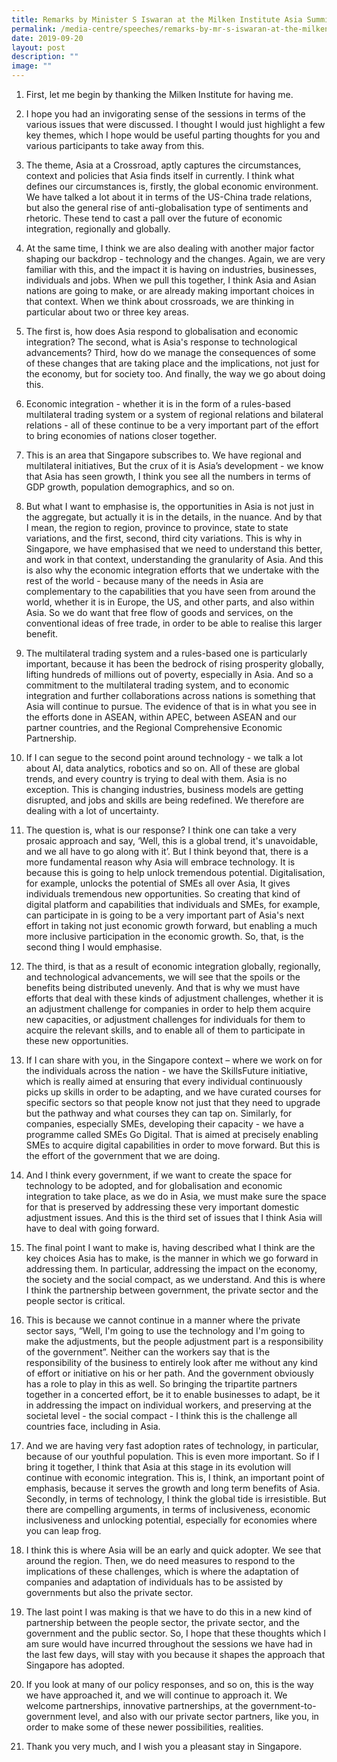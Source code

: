 ```yaml
---
title: Remarks by Minister S Iswaran at the Milken Institute Asia Summit 2019
permalink: /media-centre/speeches/remarks-by-mr-s-iswaran-at-the-milken-institute-asia-summit-2019/
date: 2019-09-20
layout: post
description: ""
image: ""
---
```

1. First, let me begin by thanking the Milken Institute for having me.   
  
2. I hope you had an invigorating sense of the sessions in terms of the various issues that were discussed. I thought I would just highlight a few key themes, which I hope would be useful parting thoughts for you and various participants to take away from this.   
  
3. The theme, Asia at a Crossroad, aptly captures the circumstances, context and policies that Asia finds itself in currently. I think what defines our circumstances is, firstly, the global economic environment. We have talked a lot about it in terms of the US-China trade relations, but also the general rise of anti-globalisation type of sentiments and rhetoric. These tend to cast a pall over the future of economic integration, regionally and globally.   
  
4. At the same time, I think we are also dealing with another major factor shaping our backdrop - technology and the changes. Again, we are very familiar with this, and the impact it is having on industries, businesses, individuals and jobs. When we pull this together, I think Asia and Asian nations are going to make, or are already making important choices in that context. When we think about crossroads, we are thinking in particular about two or three key areas.   
  
5. The first is, how does Asia respond to globalisation and economic integration? The second, what is Asia's response to technological advancements? Third, how do we manage the consequences of some of these changes that are taking place and the implications, not just for the economy, but for society too. And finally, the way we go about doing this.   
  
6. Economic integration - whether it is in the form of a rules-based multilateral trading system or a system of regional relations and bilateral relations - all of these continue to be a very important part of the effort to bring economies of nations closer together.   
  
7. This is an area that Singapore subscribes to. We have regional and multilateral initiatives, But the crux of it is Asia’s development - we know that Asia has seen growth, I think you see all the numbers in terms of GDP growth, population demographics, and so on.   
  
8. But what I want to emphasise is, the opportunities in Asia is not just in the aggregate, but actually it is in the details, in the nuance. And by that I mean, the region to region, province to province, state to state variations, and the first, second, third city variations. This is why in Singapore, we have emphasised that we need to understand this better, and work in that context, understanding the granularity of Asia. And this is also why the economic integration efforts that we undertake with the rest of the world - because many of the needs in Asia are complementary to the capabilities that you have seen from around the world, whether it is in Europe, the US, and other parts, and also within Asia. So we do want that free flow of goods and services, on the conventional ideas of free trade, in order to be able to realise this larger benefit.   
  
9. The multilateral trading system and a rules-based one is particularly important, because it has been the bedrock of rising prosperity globally, lifting hundreds of millions out of poverty, especially in Asia. And so a commitment to the multilateral trading system, and to economic integration and further collaborations across nations is something that Asia will continue to pursue. The evidence of that is in what you see in the efforts done in ASEAN, within APEC, between ASEAN and our partner countries, and the Regional Comprehensive Economic Partnership.   
  
10. If I can segue to the second point around technology - we talk a lot about AI, data analytics, robotics and so on. All of these are global trends, and every country is trying to deal with them. Asia is no exception. This is changing industries, business models are getting disrupted, and jobs and skills are being redefined. We therefore are dealing with a lot of uncertainty.   
  
11. The question is, what is our response? I think one can take a very prosaic approach and say, ‘Well, this is a global trend, it's unavoidable, and we all have to go along with it’. But I think beyond that, there is a more fundamental reason why Asia will embrace technology. It is because this is going to help unlock tremendous potential. Digitalisation, for example, unlocks the potential of SMEs all over Asia, It gives individuals tremendous new opportunities. So creating that kind of digital platform and capabilities that individuals and SMEs, for example, can participate in is going to be a very important part of Asia's next effort in taking not just economic growth forward, but enabling a much more inclusive participation in the economic growth. So, that, is the second thing I would emphasise.   
  
12. The third, is that as a result of economic integration globally, regionally, and technological advancements, we will see that the spoils or the benefits being distributed unevenly. And that is why we must have efforts that deal with these kinds of adjustment challenges, whether it is an adjustment challenge for companies in order to help them acquire new capacities, or adjustment challenges for individuals for them to acquire the relevant skills, and to enable all of them to participate in these new opportunities.   
  
13. If I can share with you, in the Singapore context – where we work on for the individuals across the nation - we have the SkillsFuture initiative, which is really aimed at ensuring that every individual continuously picks up skills in order to be adapting, and we have curated courses for specific sectors so that people know not just that they need to upgrade but the pathway and what courses they can tap on. Similarly, for companies, especially SMEs, developing their capacity - we have a programme called SMEs Go Digital. That is aimed at precisely enabling SMEs to acquire digital capabilities in order to move forward. But this is the effort of the government that we are doing.   
  
14. And I think every government, if we want to create the space for technology to be adopted, and for globalisation and economic integration to take place, as we do in Asia, we must make sure the space for that is preserved by addressing these very important domestic adjustment issues. And this is the third set of issues that I think Asia will have to deal with going forward.   
  
15. The final point I want to make is, having described what I think are the key choices Asia has to make, is the manner in which we go forward in addressing them. In particular, addressing the impact on the economy, the society and the social compact, as we understand. And this is where I think the partnership between government, the private sector and the people sector is critical.   
  
16. This is because we cannot continue in a manner where the private sector says, “Well, I'm going to use the technology and I'm going to make the adjustments, but the people adjustment part is a responsibility of the government”. Neither can the workers say that is the responsibility of the business to entirely look after me without any kind of effort or initiative on his or her path. And the government obviously has a role to play in this as well. So bringing the tripartite partners together in a concerted effort, be it to enable businesses to adapt, be it in addressing the impact on individual workers, and preserving at the societal level - the social compact - I think this is the challenge all countries face, including in Asia.   
  
17. And we are having very fast adoption rates of technology, in particular, because of our youthful population. This is even more important. So if I bring it together, I think that Asia at this stage in its evolution will continue with economic integration. This is, I think, an important point of emphasis, because it serves the growth and long term benefits of Asia. Secondly, in terms of technology, I think the global tide is irresistible. But there are compelling arguments, in terms of inclusiveness, economic inclusiveness and unlocking potential, especially for economies where you can leap frog.   
  
18. I think this is where Asia will be an early and quick adopter. We see that around the region. Then, we do need measures to respond to the implications of these challenges, which is where the adaptation of companies and adaptation of individuals has to be assisted by governments but also the private sector.   
  
19. The last point I was making is that we have to do this in a new kind of partnership between the people sector, the private sector, and the government and the public sector. So, I hope that these thoughts which I am sure would have incurred throughout the sessions we have had in the last few days, will stay with you because it shapes the approach that Singapore has adopted.   
  
20. If you look at many of our policy responses, and so on, this is the way we have approached it, and we will continue to approach it. We welcome partnerships, innovative partnerships, at the government-to-government level, and also with our private sector partners, like you, in order to make some of these newer possibilities, realities.   
  
21. Thank you very much, and I wish you a pleasant stay in Singapore.